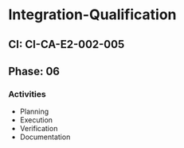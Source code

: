 # Integration-Qualification

## CI: CI-CA-E2-002-005
## Phase: 06

### Activities
- Planning
- Execution
- Verification
- Documentation
